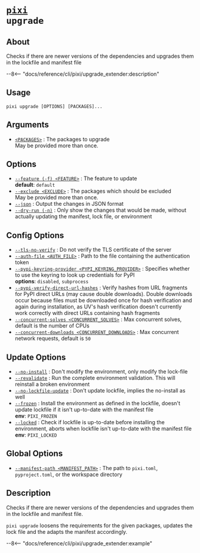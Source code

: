 <!--- This file is autogenerated. Do not edit manually! -->
# <code>[pixi](../pixi.md) upgrade</code>

## About
Checks if there are newer versions of the dependencies and upgrades them in the lockfile and manifest file

--8<-- "docs/reference/cli/pixi/upgrade_extender:description"

## Usage
```
pixi upgrade [OPTIONS] [PACKAGES]...
```

## Arguments
- <a id="arg-<PACKAGES>" href="#arg-<PACKAGES>">`<PACKAGES>`</a>
:  The packages to upgrade
<br>May be provided more than once.

## Options
- <a id="arg---feature" href="#arg---feature">`--feature (-f) <FEATURE>`</a>
:  The feature to update
<br>**default**: `default`
- <a id="arg---exclude" href="#arg---exclude">`--exclude <EXCLUDE>`</a>
:  The packages which should be excluded
<br>May be provided more than once.
- <a id="arg---json" href="#arg---json">`--json`</a>
:  Output the changes in JSON format
- <a id="arg---dry-run" href="#arg---dry-run">`--dry-run (-n)`</a>
:  Only show the changes that would be made, without actually updating the manifest, lock file, or environment

## Config Options
- <a id="arg---tls-no-verify" href="#arg---tls-no-verify">`--tls-no-verify`</a>
:  Do not verify the TLS certificate of the server
- <a id="arg---auth-file" href="#arg---auth-file">`--auth-file <AUTH_FILE>`</a>
:  Path to the file containing the authentication token
- <a id="arg---pypi-keyring-provider" href="#arg---pypi-keyring-provider">`--pypi-keyring-provider <PYPI_KEYRING_PROVIDER>`</a>
:  Specifies whether to use the keyring to look up credentials for PyPI
<br>**options**: `disabled`, `subprocess`
- <a id="arg---pypi-verify-direct-url-hashes" href="#arg---pypi-verify-direct-url-hashes">`--pypi-verify-direct-url-hashes`</a>
:  Verify hashes from URL fragments for PyPI direct URLs (may cause double downloads). Double downloads occur because files must be downloaded once for hash verification and again during installation, as UV's hash verification doesn't currently work correctly with direct URLs containing hash fragments
- <a id="arg---concurrent-solves" href="#arg---concurrent-solves">`--concurrent-solves <CONCURRENT_SOLVES>`</a>
:  Max concurrent solves, default is the number of CPUs
- <a id="arg---concurrent-downloads" href="#arg---concurrent-downloads">`--concurrent-downloads <CONCURRENT_DOWNLOADS>`</a>
:  Max concurrent network requests, default is `50`

## Update Options
- <a id="arg---no-install" href="#arg---no-install">`--no-install`</a>
:  Don't modify the environment, only modify the lock-file
- <a id="arg---revalidate" href="#arg---revalidate">`--revalidate`</a>
:  Run the complete environment validation. This will reinstall a broken environment
- <a id="arg---no-lockfile-update" href="#arg---no-lockfile-update">`--no-lockfile-update`</a>
:  Don't update lockfile, implies the no-install as well
- <a id="arg---frozen" href="#arg---frozen">`--frozen`</a>
:  Install the environment as defined in the lockfile, doesn't update lockfile if it isn't up-to-date with the manifest file
<br>**env**: `PIXI_FROZEN`
- <a id="arg---locked" href="#arg---locked">`--locked`</a>
:  Check if lockfile is up-to-date before installing the environment, aborts when lockfile isn't up-to-date with the manifest file
<br>**env**: `PIXI_LOCKED`

## Global Options
- <a id="arg---manifest-path" href="#arg---manifest-path">`--manifest-path <MANIFEST_PATH>`</a>
:  The path to `pixi.toml`, `pyproject.toml`, or the workspace directory

## Description
Checks if there are newer versions of the dependencies and upgrades them in the lockfile and manifest file.

`pixi upgrade` loosens the requirements for the given packages, updates the lock file and the adapts the manifest accordingly.


--8<-- "docs/reference/cli/pixi/upgrade_extender:example"
